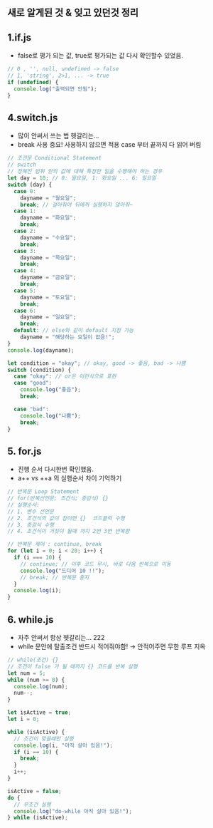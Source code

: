 ## 새로 알게된 것 & 잊고 있던것 정리

## 1.if.js

- false로 평가 되는 값, true로 평가되는 값 다시 확인할수 있었음.

```jsx
// 0 , '', null, undefined -> false
// 1, 'string', 2>1, ... -> true
if (undefined) {
  console.log("출력되면 안됨");
}
```

## 4.switch.js

- 많이 안써서 쓰는 법 헷갈리는…
- break 사용 중요! 사용하지 않으면 적용 case 부터 끝까지 다 읽어 버림

```jsx
// 조건문 Conditional Statement
// switch
// 정해진 범위 안의 값에 대해 특정한 일을 수행해야 하는 경우
let day = 10; // 0: 월요일, 1: 화요일 ... 6: 일요일
switch (day) {
  case 0:
    dayname = "월요일";
    break; // 걸어줘야 뒤에꺼 실행하지 않아줘~
  case 1:
    dayname = "화요일";
    break;
  case 2:
    dayname = "수요일";
    break;
  case 3:
    dayname = "목요일";
    break;
  case 4:
    dayname = "금요일";
    break;
  case 5:
    dayname = "토요일";
    break;
  case 6:
    dayname = "일요일";
    break;
  default: // else와 같이 default 지정 가능
    dayname = "해당하는 요일이 없음!";
}
console.log(dayname);

let condition = "okay"; // okay, good -> 좋음, bad -> 나쁨
switch (condition) {
  case "okay": // or은 이런식으로 표현
  case "good":
    console.log("좋음");
    break;

  case "bad":
    console.log("나쁨");
    break;
}
```

## 5. for.js

- 진행 순서 다시한번 확인했음.
- a++ vs ++a 의 실행순서 차이 기억하기

```jsx
// 반목문 Loop Statement
// for(반복선언문; 조건식; 증감식) {}
// 실행순서:
// 1. 변수 선언문
// 2. 조건식의 값이 참이면 {}  코드블럭 수행
// 3. 증감식 수행
// 4. 조건식이 거짓이 될때 까지 2번 3번 반복함

// 반복문 제어 : continue, break
for (let i = 0; i < 20; i++) {
  if (i === 10) {
    // continue; // 이후 코드 무시, 바로 다음 반복으로 이동
    console.log("드디어 10 !!");
    // break; // 반복문 중지
  }
  console.log(i);
}
```

## 6. while.js

- 자주 안써서 항상 헷갈리는… 222
- while 문안에 탈출조건 반드시 적어줘야함! → 안적어주면 무한 루프 지옥

```jsx
// while(조건) {}
// 조건이 false 가 될 때까지 {} 코드를 반복 실행
let num = 5;
while (num >= 0) {
  console.log(num);
  num--;
}

let isActive = true;
let i = 0;

while (isActive) {
  // 조건이 맞을떄만 실행
  console.log(i, "아직 살아 있음!");
  if (i == 10) {
    break;
  }
  i++;
}

isActive = false;
do {
  // 무조건 실행
  console.log("do-while 아직 살아 있음!");
} while (isActive);
```
